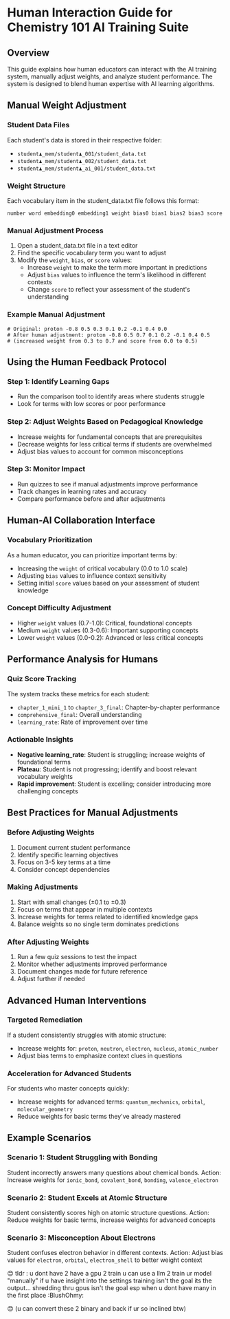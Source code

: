 # Human Interaction Guide for Chemistry 101 AI Training Suite

## Overview
This guide explains how human educators can interact with the AI training system, manually adjust weights, and analyze student performance. The system is designed to blend human expertise with AI learning algorithms.

## Manual Weight Adjustment

### Student Data Files
Each student's data is stored in their respective folder:
- `student♟️_mem/student♟️_001/student_data.txt`
- `student♟️_mem/student♟️_002/student_data.txt`
- `student♟️_mem/student♟️_ai_001/student_data.txt`

### Weight Structure
Each vocabulary item in the student_data.txt file follows this format:
```
number word embedding0 embedding1 weight bias0 bias1 bias2 bias3 score
```

### Manual Adjustment Process
1. Open a student_data.txt file in a text editor
2. Find the specific vocabulary term you want to adjust
3. Modify the `weight`, `bias`, or `score` values:
   - Increase `weight` to make the term more important in predictions
   - Adjust `bias` values to influence the term's likelihood in different contexts
   - Change `score` to reflect your assessment of the student's understanding

### Example Manual Adjustment
```
# Original: proton -0.8 0.5 0.3 0.1 0.2 -0.1 0.4 0.0
# After human adjustment: proton -0.8 0.5 0.7 0.1 0.2 -0.1 0.4 0.5
# (increased weight from 0.3 to 0.7 and score from 0.0 to 0.5)
```

## Using the Human Feedback Protocol

### Step 1: Identify Learning Gaps
- Run the comparison tool to identify areas where students struggle
- Look for terms with low scores or poor performance

### Step 2: Adjust Weights Based on Pedagogical Knowledge
- Increase weights for fundamental concepts that are prerequisites
- Decrease weights for less critical terms if students are overwhelmed
- Adjust bias values to account for common misconceptions

### Step 3: Monitor Impact
- Run quizzes to see if manual adjustments improve performance
- Track changes in learning rates and accuracy
- Compare performance before and after adjustments

## Human-AI Collaboration Interface

### Vocabulary Prioritization
As a human educator, you can prioritize important terms by:
- Increasing the `weight` of critical vocabulary (0.0 to 1.0 scale)
- Adjusting `bias` values to influence context sensitivity
- Setting initial `score` values based on your assessment of student knowledge

### Concept Difficulty Adjustment
- Higher `weight` values (0.7-1.0): Critical, foundational concepts
- Medium `weight` values (0.3-0.6): Important supporting concepts
- Lower `weight` values (0.0-0.2): Advanced or less critical concepts

## Performance Analysis for Humans

### Quiz Score Tracking
The system tracks these metrics for each student:
- `chapter_1_mini_1` to `chapter_3_final`: Chapter-by-chapter performance
- `comprehensive_final`: Overall understanding
- `learning_rate`: Rate of improvement over time

### Actionable Insights
- **Negative learning_rate**: Student is struggling; increase weights of foundational terms
- **Plateau**: Student is not progressing; identify and boost relevant vocabulary weights
- **Rapid improvement**: Student is excelling; consider introducing more challenging concepts

## Best Practices for Manual Adjustments

### Before Adjusting Weights
1. Document current student performance
2. Identify specific learning objectives
3. Focus on 3-5 key terms at a time
4. Consider concept dependencies

### Making Adjustments
1. Start with small changes (±0.1 to ±0.3)
2. Focus on terms that appear in multiple contexts
3. Increase weights for terms related to identified knowledge gaps
4. Balance weights so no single term dominates predictions

### After Adjusting Weights
1. Run a few quiz sessions to test the impact
2. Monitor whether adjustments improved performance
3. Document changes made for future reference
4. Adjust further if needed

## Advanced Human Interventions

### Targeted Remediation
If a student consistently struggles with atomic structure:
- Increase weights for: `proton`, `neutron`, `electron`, `nucleus`, `atomic_number`
- Adjust bias terms to emphasize context clues in questions

### Acceleration for Advanced Students
For students who master concepts quickly:
- Increase weights for advanced terms: `quantum_mechanics`, `orbital`, `molecular_geometry`
- Reduce weights for basic terms they've already mastered

## Example Scenarios

### Scenario 1: Student Struggling with Bonding
Student incorrectly answers many questions about chemical bonds.
Action: Increase weights for `ionic_bond`, `covalent_bond`, `bonding`, `valence_electron`

### Scenario 2: Student Excels at Atomic Structure
Student consistently scores high on atomic structure questions.
Action: Reduce weights for basic terms, increase weights for advanced concepts

### Scenario 3: Misconception About Electrons
Student confuses electron behavior in different contexts.
Action: Adjust bias values for `electron`, `orbital`, `electron_shell` to better weight context

😊️
tldr : 
u dont have 2 have a gpu 2 train
u can use a llm 2 train ur model  "manually" if u have insight into the settings
training isn't the goal
its the output...
shredding thru gpus isn't the goal
esp when u dont have many in the first place :BlushOhmy:

😊️
(u can convert these 2 binary and back if ur so inclined btw)
